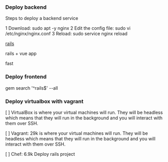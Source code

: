 ### Deploy backend

Steps to deploy a backend service

1 Download: sudo apt -y nginx
2 Edit the config file: sudo vi /etc/nginx/nginx.conf
3 Reload: sudo service nginx reload

[rails](rails)

rails + vue app

fast

### Deploy frontend

gem search '^rails$' --all

### Deploy virtualbox with vagrant

[ ] VirtualBox is where your virtual machines will run. They will be headless which
means that they will run in the background and you will interact with them over
SSH.

[ ] Vagrant: 29k is where your virtual machines will run. They will be headless which
means that they will run in the background and you will interact with them over
SSH.

[ ] Chef: 6.9k Deploy rails project

